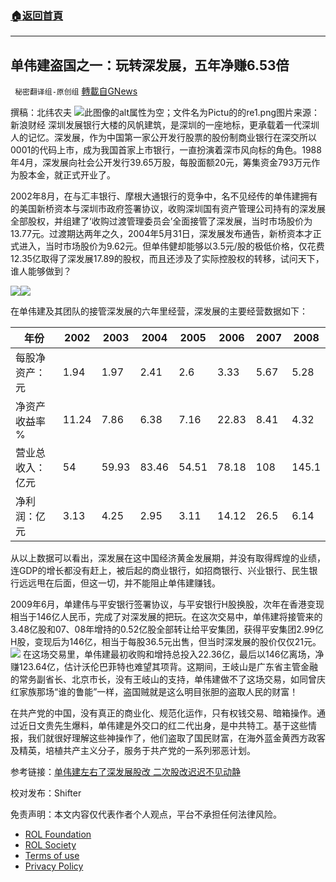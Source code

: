 ###  [:house:返回首頁](https://github.com/ourhimalayas/txt)
---


## 单伟建盗国之一：玩转深发展，五年净赚6.53倍
` 秘密翻译组-原创组` [轉載自GNews](https://gnews.org/zh-hans/1735908/)

撰稿：北纬农夫
![此图像的alt属性为空；文件名为Pictu的的re1.png](https://assets.gnews.org/wp-content/uploads/2021/12/Pictu%E7%9A%84%E7%9A%84re1.png)图片来源：新浪财经
深圳发展银行大楼的风帆建筑，是深圳的一座地标，更承载着一代深圳人的记忆。深发展，作为中国第一家公开发行股票的股份制商业银行在深交所以0001的代码上市，成为我国首家上市银行，一直扮演着深市风向标的角色。1988年4月，深发展向社会公开发行39.65万股，每股面额20元，筹集资金793万元作为股本金，就正式开业了。

2002年8月，在与汇丰银行、摩根大通银行的竞争中，名不见经传的单伟建拥有的美国新桥资本与深圳市政府签署协议，收购深圳国有资产管理公司持有的深发展全部股权，并组建了‘收购过渡管理委员会’全面接管了深发展，当时市场股价为13.77元。过渡期达两年之久，2004年5月31日，深发展发布通告，新桥资本才正式进入，当时市场股价为9.62元。但单伟健却能够以3.5元/股的极低价格，仅花费12.35亿取得了深发展17.89的股权，而且还涉及了实际控股权的转移，试问天下，谁人能够做到？


![](https://assets.gnews.org/wp-content/uploads/2021/12/image-432.png)![](https://assets.gnews.org/wp-content/uploads/2021/12/image-433.png)


在单伟建及其团队的接管深发展的六年里经营，深发展的主要经营数据如下：


| 年份 | 2002 | 2003 | 2004 | 2005 | 2006 | 2007 | 2008 |
| --- | --- | --- | --- | --- | --- | --- | --- |
| 每股净资产：元 | 1.94 | 1.97 | 2.41 | 2.6 | 3.33 | 5.67 | 5.28 |
| 净资产收益率 % | 11.24 | 7.86 | 6.38 | 7.16 | 22.83 | 8.41 | 4.32 |
| 营业总收入：亿元 | 54 | 59.93 | 83.46 | 54.51 | 78.18 | 108 | 145.1 |
| 净利润：亿元 | 3.13 | 4.25 | 2.95 | 3.11 | 14.12 | 26.5 | 6.14 |


从以上数据可以看出，深发展在这中国经济黄金发展期，并没有取得辉煌的业绩，连GDP的增长都没有赶上，被后起的商业银行，如招商银行、兴业银行、民生银行远远甩在后面，但这一切，并不能阻止单伟建赚钱。

2009年6月，单建伟与平安银行签署协议，与平安银行H股换股，次年在香港变现相当于146亿人民币，完成了对深发展的把玩。在这次交易中，单伟建将接管来的3.48亿股和07、08年增持的0.52亿股全部转让给平安集团，获得平安集团2.99亿H股，变现后为146亿，相当于每股36.5元出售，但当时深发展的股价仅仅21元。
![](https://assets.gnews.org/wp-content/uploads/2021/12/image-434.png)
在这场交易里，单伟建最初收购和增持总投入22.36亿，最后以146亿离场，净赚123.64亿，估计沃伦巴菲特也难望其项背。这期间，王岐山是广东省主管金融的常务副省长、北京市长，没有王岐山的支持，单伟建做不了这场交易，如同曾庆红家族那场“谁的鲁能”一样，盗国贼就是这么明目张胆的盗取人民的财富！

在共产党的中国，没有真正的商业化、规范化运作，只有权钱交易、暗箱操作。通过近日文贵先生爆料，单伟建是外交口的红二代出身，是中共特工。基于这些情报，我们就很好理解这些神操作了，他们盗取了国民财富，在海外蓝金黄西方政客及精英，培植共产主义分子，服务于共产党的一系列邪恶计划。

参考链接：[单伟建左右了深发展股改 二次股改迟迟不见动静](http://finance.sina.com.cn/stock/t/20070123/04141172732.shtml)

校对发布：Shifter

 

免责声明：本文内容仅代表作者个人观点，平台不承担任何法律风险。

- [ROL Foundation](https://rolfoundation.org/)
- [ROL Society](https://rolsociety.org/)
- [Terms of use](https://gnews.org/terms-of-use-3/)
- [Privacy Policy](https://gnews.org/privacy-policy/)
